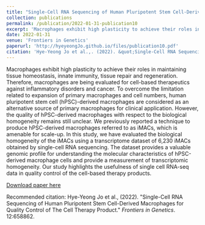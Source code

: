 ```yaml
---
title: "Single-Cell RNA Sequencing of Human Pluripotent Stem Cell-Derived Macrophages for Quality Control of The Cell Therapy Product"
collection: publications
permalink: /publication/2022-01-31-publication10
excerpt: 'Macrophages exhibit high plasticity to achieve their roles in maintaining tissue homeostasis, innate immunity, tissue repair and regeneration. Therefore, macrophages are being evaluated for cell-based therapeutics against inflammatory disorders and cancer. To overcome the limitation related to expansion of primary macrophages and cell numbers, human pluripotent stem cell (hPSC)-derived macrophages are considered as an alternative source of primary macrophages for clinical application. However, the quality of hPSC-derived macrophages with respect to the biological homogeneity remains still unclear. We previously reported a technique to produce hPSC-derived macrophages referred to as iMACs, which is amenable for scale-up. In this study, we have evaluated the biological homogeneity of the iMACs using a transcriptome dataset of 6,230 iMACs obtained by single-cell RNA sequencing. The dataset provides a valuable genomic profile for understanding the molecular characteristics of hPSC-derived macrophage cells and provide a measurement of transcriptomic homogeneity. Our study highlights the usefulness of single cell RNA-seq data in quality control of the cell-based therapy products.'
date: 2022-01-31
venue: 'Frontiers in Genetics'
paperurl: 'http://hyeyeongJo.github.io/files/publication10.pdf'
citation: 'Hye-Yeong Jo et al.,. (2022). &quot;Single-Cell RNA Sequencing of Human Pluripotent Stem Cell-Derived Macrophages for Quality Control of The Cell Therapy Product.&quot; <i>Frontiers in Genetics</i>. 12:658862.'
---
```

Macrophages exhibit high plasticity to achieve their roles in maintaining tissue homeostasis, innate immunity, tissue repair and regeneration. Therefore, macrophages are being evaluated for cell-based therapeutics against inflammatory disorders and cancer. To overcome the limitation related to expansion of primary macrophages and cell numbers, human pluripotent stem cell (hPSC)-derived macrophages are considered as an alternative source of primary macrophages for clinical application. However, the quality of hPSC-derived macrophages with respect to the biological homogeneity remains still unclear. We previously reported a technique to produce hPSC-derived macrophages referred to as iMACs, which is amenable for scale-up. In this study, we have evaluated the biological homogeneity of the iMACs using a transcriptome dataset of 6,230 iMACs obtained by single-cell RNA sequencing. The dataset provides a valuable genomic profile for understanding the molecular characteristics of hPSC-derived macrophage cells and provide a measurement of transcriptomic homogeneity. Our study highlights the usefulness of single cell RNA-seq data in quality control of the cell-based therapy products.

[Download paper here](http://hyeyeongJo.github.io/files/publication10.pdf)

Recommended citation: Hye-Yeong Jo et al., (2022). "Single-Cell RNA Sequencing of Human Pluripotent Stem Cell-Derived Macrophages for Quality Control of The Cell Therapy Product." <i>Frontiers in Genetics</i>. 12:658862.


